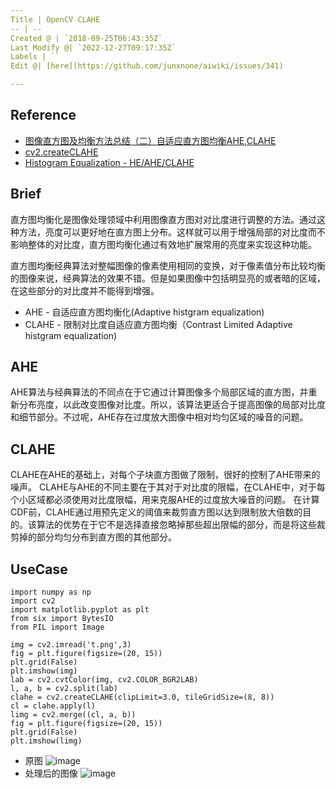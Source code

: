```yaml
---
Title | OpenCV CLAHE
-- | --
Created @ | `2018-09-25T06:43:35Z`
Last Modify @| `2022-12-27T09:17:35Z`
Labels | ``
Edit @| [here](https://github.com/junxnone/aiwiki/issues/341)

---
```

## Reference
- [图像直方图及均衡方法总结（二）自适应直方图均衡AHE,CLAHE](https://blog.csdn.net/piaoxuezhong/article/details/78271785)
- [cv2.createCLAHE](https://www.programcreek.com/python/example/89353/cv2.createCLAHE)
- [Histogram Equalization - HE/AHE/CLAHE](https://github.com/junxnone/tech-io/issues/887)

## Brief
 直方图均衡化是图像处理领域中利用图像直方图对对比度进行调整的方法。通过这种方法，亮度可以更好地在直方图上分布。这样就可以用于增强局部的对比度而不影响整体的对比度，直方图均衡化通过有效地扩展常用的亮度来实现这种功能。

直方图均衡经典算法对整幅图像的像素使用相同的变换，对于像素值分布比较均衡的图像来说，经典算法的效果不错。但是如果图像中包括明显亮的或者暗的区域，在这些部分的对比度并不能得到增强。

- AHE - 自适应直方图均衡化(Adaptive histgram equalization)
- CLAHE - 限制对比度自适应直方图均衡（Contrast Limited Adaptive histgram equalization)

## AHE
AHE算法与经典算法的不同点在于它通过计算图像多个局部区域的直方图，并重新分布亮度，以此改变图像对比度。所以，该算法更适合于提高图像的局部对比度和细节部分。不过呢，AHE存在过度放大图像中相对均匀区域的噪音的问题。

## CLAHE
CLAHE在AHE的基础上，对每个子块直方图做了限制，很好的控制了AHE带来的噪声。
CLAHE与AHE的不同主要在于其对于对比度的限幅，在CLAHE中，对于每个小区域都必须使用对比度限幅，用来克服AHE的过度放大噪音的问题。
在计算CDF前，CLAHE通过用预先定义的阈值来裁剪直方图以达到限制放大倍数的目的。该算法的优势在于它不是选择直接忽略掉那些超出限幅的部分，而是将这些裁剪掉的部分均匀分布到直方图的其他部分。

## UseCase

```
import numpy as np
import cv2
import matplotlib.pyplot as plt
from six import BytesIO
from PIL import Image

img = cv2.imread('t.png',3)
fig = plt.figure(figsize=(20, 15))
plt.grid(False)
plt.imshow(img)
lab = cv2.cvtColor(img, cv2.COLOR_BGR2LAB)
l, a, b = cv2.split(lab)
clahe = cv2.createCLAHE(clipLimit=3.0, tileGridSize=(8, 8))
cl = clahe.apply(l)
limg = cv2.merge((cl, a, b))
fig = plt.figure(figsize=(20, 15))
plt.grid(False)
plt.imshow(limg)
```
- 原图
![image](https://user-images.githubusercontent.com/2216970/47280685-3579ec80-d60a-11e8-8f10-c33265704876.png)
- 处理后的图像
![image](https://user-images.githubusercontent.com/2216970/47280688-3874dd00-d60a-11e8-8fc7-0b424fb234d5.png)

